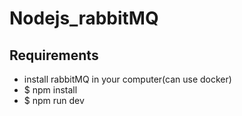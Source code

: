 # Nodejs_rabbitMQ

## Requirements
 - install rabbitMQ in your computer(can use docker)
 - $ npm install
 - $ npm run dev

